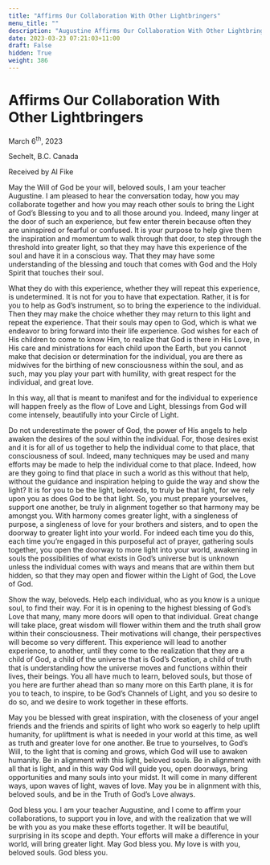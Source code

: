 ```yaml
---
title: "Affirms Our Collaboration With Other Lightbringers"
menu_title: ""
description: "Augustine Affirms Our Collaboration With Other Lightbringers"
date: 2023-03-23 07:21:03+11:00
draft: False
hidden: True
weight: 386
---
```

# Affirms Our Collaboration With Other Lightbringers

March 6<sup>th</sup>, 2023

Sechelt, B.C. Canada

Received by Al Fike



May the Will of God be your will, beloved souls, I am your teacher Augustine. I am pleased to hear the conversation today, how you may collaborate together and how you may reach other souls to bring the Light of God’s Blessing to you and to all those around you. Indeed, many linger at the door of such an experience, but few enter therein because often they are uninspired or fearful or confused. It is your purpose to help give them the inspiration and momentum to walk through that door, to step through the threshold into greater light, so that they may have this experience of the soul and have it in a conscious way. That they may have some understanding of the blessing and touch that comes with God and the Holy Spirit that touches their soul. 

What they do with this experience, whether they will repeat this experience, is undetermined. It is not for you to have that expectation. Rather, it is for you to help as God’s instrument, so to bring the experience to the individual. Then they may make the choice whether they may return to this light and repeat the experience. That their souls may open to God, which is what we endeavor to bring forward into their life experience. God wishes for each of His children to come to know Him, to realize that God is there in His Love, in His care and ministrations for each child upon the Earth, but you cannot make that decision or determination for the individual, you are there as midwives for the birthing of new consciousness within the soul, and as such, may you play your part with humility, with great respect for the individual, and great love.

In this way, all that is meant to manifest and for the individual to experience will happen freely as the flow of Love and Light, blessings from God will come intensely, beautifully into your Circle of Light. 

Do not underestimate the power of God, the power of His angels to help awaken the desires of the soul within the individual. For, those desires exist and it is for all of us together to help the individual come to that place, that consciousness of soul. Indeed, many techniques may be used and many efforts may be made to help the individual come to that place. Indeed, how are they going to find that place in such a world as this without that help, without the guidance and inspiration helping to guide the way and show the light? It is for you to be the light, beloveds, to truly be that light, for we rely upon you as does God to be that light. 
So, you must prepare yourselves, support one another, be truly in alignment together so that harmony may be amongst you. With harmony comes greater light, with a singleness of purpose, a singleness of love for your brothers and sisters, and to open the doorway to greater light into your world. For indeed each time you do this, each time you’re engaged in this purposeful act of prayer, gathering souls together, you open the doorway to more light into your world, awakening in souls the possibilities of what exists in God’s universe but is unknown unless the individual comes with ways and means that are within them but hidden, so that they may open and flower within the Light of God, the Love of God. 

Show the way, beloveds. Help each individual, who as you know is a unique soul, to find their way. For it is in opening to the highest blessing of God’s Love that many, many more doors will open to that individual. Great change will take place, great wisdom will flower within them and the truth shall grow within their consciousness. Their motivations will change, their perspectives will become so very different. This experience will lead to another experience, to another, until they come to the realization that they are a child of God, a child of the universe that is God’s Creation, a child of truth that is understanding how the universe moves and functions within their lives, their beings. You all have much to learn, beloved souls, but those of you here are further ahead than so many more on this Earth plane, it is for you to teach, to inspire, to be God’s Channels of Light, and you so desire to do so, and we desire to work together in these efforts. 

May you be blessed with great inspiration, with the closeness of your angel friends and the friends and spirits of light who work so eagerly to help uplift humanity, for upliftment is what is needed in your world at this time, as well as truth and greater love for one another. Be true to yourselves, to God’s Will, to the light that is coming and grows, which God will use to awaken humanity. Be in alignment with this light, beloved souls. Be in alignment with all that is light, and in this way God will guide you, open doorways, bring opportunities and many souls into your midst. It will come in many different ways, upon waves of light, waves of love. May you be in alignment with this, beloved souls, and be in the Truth of God’s Love always. 

God bless you. I am your teacher Augustine, and I come to affirm your collaborations, to support you in love, and with the realization that we will be with you as you make these efforts together. It will be beautiful, surprising in its scope and depth. Your efforts will make a difference in your world, will bring greater light. May God bless you. My love is with you, beloved souls. God bless you.